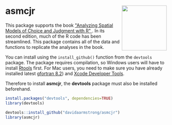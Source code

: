 # asmcjr <img src="https://quantoid.net/files/images/booksticker.png" width="140" align="right" /> <br /> 


This package supports the book ["Analyzing Spatial Models of Choice and Judgment with R" ](https://www.crcpress.com/Analyzing-Spatial-Models-of-Choice-and-Judgment-with-R/Armstrong-II-Bakker-Carroll-Hare-Poole-Rosenthal/p/book/9781466517158).  In its second edition, much of the R code has been streamlined.   This package contains all of the data and functions to replicate the analyses in the book. 

You can install using the `install_github()` function from the `devtools` package.  The package requires compilation, so Windows users will have to install [Rtools](https://cran.r-project.org/bin/windows/Rtools/) first.  For Mac users, you need to  make sure you have already installed latest [gfortran 8.2](https://github.com/fxcoudert/gfortran-for-macOS/releases)) and [Xcode Developer Tools](https://developer.apple.com/support/xcode/).



Therefore to install __asmcjr__, the __devtools__ package must also be installed beforehand. 
```r
install.packages("devtools", dependencies=TRUE)
library(devtools)

devtools::install_github("davidaarmstrong/asmcjr")
library(asmcjr)
```


